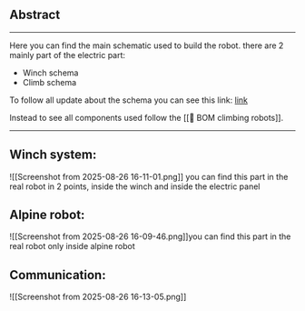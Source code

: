 ## Abstract


---
Here you can find the main schematic used to build the robot.
there are 2 mainly part of the electric part: 
- Winch schema
- Climb schema

To follow all update about the schema you can see this link: [link](https://app.diagrams.net/#G1SWlFUtQWcLqqYK_TRkSc6NhGTX1uZMFa#%7B%22pageId%22%3A%2290a13364-a465-7bf4-72fc-28e22215d7a0%22%7D)

Instead to see all components used follow the [[🧾 BOM climbing robots]].

---

## Winch system: 
![[Screenshot from 2025-08-26 16-11-01.png]]
you can find this part in the real robot in 2 points, inside the winch and inside the electric panel
## Alpine robot:
![[Screenshot from 2025-08-26 16-09-46.png]]you can find this part in the real robot only inside alpine robot

## Communication: 
![[Screenshot from 2025-08-26 16-13-05.png]]  